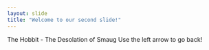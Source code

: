 ```yaml
---
layout: slide
title: "Welcome to our second slide!"
---
```

The Hobbit - The Desolation of Smaug
Use the left arrow to go back!
